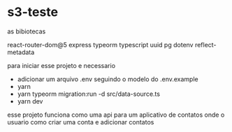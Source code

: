 # s3-teste

as bibiotecas

react-router-dom@5
express 
typeorm
typescript
uuid
pg 
dotenv
reflect-metadata

para iniciar esse projeto e necessario
- adicionar um arquivo .env seguindo o modelo do .env.example
- yarn 
- yarn typeorm migration:run -d src/data-source.ts
- yarn dev 

esse projeto funciona como uma api para um aplicativo de contatos onde o usuario como criar uma conta e adicionar contatos 